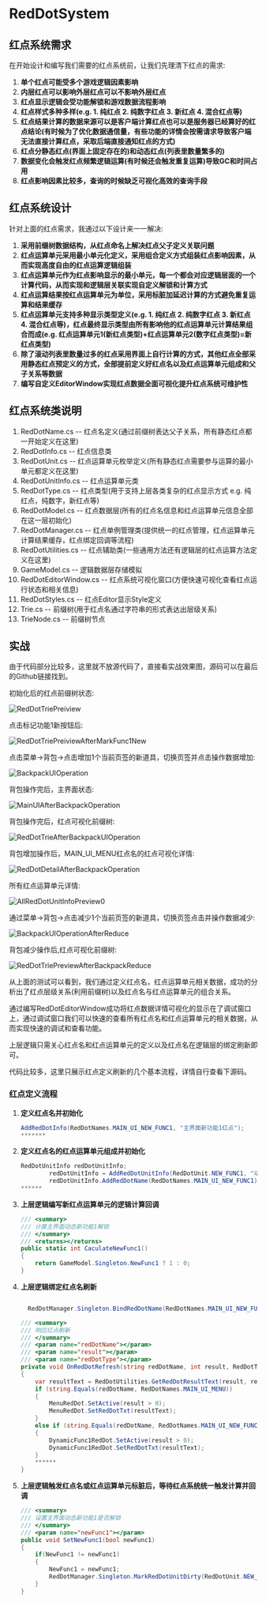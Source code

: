 # RedDotSystem
## 红点系统需求

在开始设计和编写我们需要的红点系统前，让我们先理清下红点的需求:

1. **单个红点可能受多个游戏逻辑因素影响**
2. **内层红点可以影响外层红点可以不影响外层红点**
3. **红点显示逻辑会受功能解锁和游戏数据流程影响**
4. **红点样式多种多样(e.g. 1. 纯红点 2. 纯数字红点 3. 新红点 4. 混合红点等)**
5. **红点结果计算的数据来源可以是客户端计算红点也可以是服务器已经算好的红点结论(有时候为了优化数据通信量，有些功能的详情会按需请求导致客户端无法直接计算红点，采取后端直接通知红点的方式)**
6. **红点分静态红点(界面上固定存在的)和动态红点(列表里数量繁多的)**
7. **数据变化会触发红点频繁逻辑运算(有时候还会触发重复运算)导致GC和时间占用**
8. **红点影响因素比较多，查询的时候缺乏可视化高效的查询手段**

## 红点系统设计

针对上面的红点需求，我通过以下设计来一一解决:

1. **采用前缀树数据结构，从红点命名上解决红点父子定义关联问题**
2. **红点运算单元采用最小单元化定义，采用组合定义方式组装红点影响因素，从而实现高度自由的红点运算逻辑组装**
3. **红点运算单元作为红点影响显示的最小单元，每一个都会对应逻辑层面的一个计算代码，从而实现和逻辑层关联实现自定义解锁和计算方式**
4. **红点运算结果按红点运算单元为单位，采用标脏加延迟计算的方式避免重复运算和结果缓存**
5. **红点运算单元支持多种显示类型定义(e.g. 1. 纯红点 2. 纯数字红点 3. 新红点 4. 混合红点等)，红点最终显示类型由所有影响他的红点运算单元计算结果组合而成(e.g. 红点运算单元1(新红点类型)+红点运算单元2(数字红点类型)=新红点类型)**
6. **除了滚动列表里数量过多的红点采用界面上自行计算的方式，其他红点全部采用静态红点预定义的方式，全部提前定义好红点名以及红点运算单元组成和父子关系等数据**
7. **编写自定义EditorWindow实现红点数据全面可视化提升红点系统可维护性**

## 红点系统类说明

1. RedDotName.cs -- 红点名定义(通过前缀树表达父子关系，所有静态红点都一开始定义在这里)
2. RedDotInfo.cs -- 红点信息类
3. RedDotUnit.cs -- 红点运算单元枚举定义(所有静态红点需要参与运算的最小单元都定义在这里)
4. RedDotUnitInfo.cs -- 红点运算单元类
5. RedDotType.cs -- 红点类型(用于支持上层各类复杂的红点显示方式 e.g. 纯红点，纯数字，新红点等)
6. RedDotModel.cs -- 红点数据层(所有的红点名信息和红点运算单元信息全部在这一层初始化)
7. RedDotManager.cs -- 红点单例管理类(提供统一的红点管理，红点运算单元计算结果缓存，红点绑定回调等流程)
8. RedDotUtilities.cs -- 红点辅助类(一些通用方法还有逻辑层的红点运算方法定义在这里)
9. GameModel.cs -- 逻辑数据层存储模拟
10. RedDotEditorWindow.cs -- 红点系统可视化窗口(方便快速可视化查看红点运行状态和相关信息)
11. RedDotStyles.cs -- 红点Editor显示Style定义
12. Trie.cs -- 前缀树(用于红点名通过字符串的形式表达出层级关系)
13. TrieNode.cs -- 前缀树节点

## 实战

由于代码部分比较多，这里就不放源代码了，直接看实战效果图，源码可以在最后的Github链接找到。

初始化后的红点前缀树状态:

![RedDotTriePreiview](/img/RedDotSystem/RedDotTriePreiview.PNG)

点击标记功能1新按钮后:

![RedDotTriePreiviewAfterMarkFunc1New](/img/RedDotSystem/RedDotTriePreiviewAfterMarkFunc1New.PNG)

点击菜单->背包->点击增加1个当前页签的新道具，切换页签并点击操作数据增加:

![BackpackUIOperation](/img/RedDotSystem/BackpackUIOperation.PNG)

背包操作完后，主界面状态:

![MainUIAfterBackpackOperation](/img/RedDotSystem/MainUIAfterBackpackOperation.PNG)

背包操作完后，红点可视化前缀树:

![RedDotTrieAfterBackpackUIOperation](/img/RedDotSystem/RedDotTrieAfterBackpackUIOperation.PNG)

背包增加操作后，MAIN_UI_MENU红点名的红点可视化详情:

![RedDotDetailAfterBackpackOperation](/img/RedDotSystem/RedDotDetailAfterBackpackOperation.PNG)

所有红点运算单元详情:

![AllRedDotUnitInfoPreview0](/img/RedDotSystem/AllRedDotUnitInfoPreview.PNG)

通过菜单->背包->点击减少1个当前页签的新道具，切换页签点击并操作数据减少:

![BackpackUIOperationAfterReduce](/img/RedDotSystem/BackpackUIOperationAfterReduce.PNG)

背包减少操作后,红点可视化前缀树:

![RedDotTriePreviewAfterBackpackReduce](/img/RedDotSystem/RedDotTriePreviewAfterBackpackReduce.PNG)

从上面的测试可以看到，我们通过定义红点名，红点运算单元相关数据，成功的分析出了红点层级关系(利用前缀树)以及红点名与红点运算单元的组合关系。

通过编写RedDotEditorWindow成功将红点数据详情可视化的显示在了调试窗口上，通过调试窗口我们可以快速的查看所有红点名和红点运算单元的相关数据，从而实现快速的调试和查看功能。

上层逻辑只需关心红点名和红点运算单元的定义以及红点名在逻辑层的绑定刷新即可。

代码比较多，这里只展示红点定义刷新的几个基本流程，详情自行查看下源码。

### 红点定义流程

1. **定义红点名并初始化**

   ```CS
   AddRedDotInfo(RedDotNames.MAIN_UI_NEW_FUNC1, "主界面新功能1红点");
   *******
   ```

   

2. **定义红点名的红点运算单元组成并初始化**

   ```CS
   RedDotUnitInfo redDotUnitInfo;
           redDotUnitInfo = AddRedDotUnitInfo(RedDotUnit.NEW_FUNC1, "动态新功能1解锁", RedDotUtilities.CaculateNewFunc1, RedDotType.NEW);
           redDotUnitInfo.AddRedDotName(RedDotNames.MAIN_UI_NEW_FUNC1);
   ******
   ```

3. **上层逻辑编写新红点运算单元的逻辑计算回调**

   ```CS
   /// <summary>
   /// 计算主界面动态新功能1解锁
   /// </summary>
   /// <returns></returns>
   public static int CaculateNewFunc1()
   {
       return GameModel.Singleton.NewFunc1 ? 1 : 0;
   }
   ```

4. **上层逻辑绑定红点名刷新**

   ```CS
   
     RedDotManager.Singleton.BindRedDotName(RedDotNames.MAIN_UI_NEW_FUNC1, OnRedDotRefresh);
   
   /// <summary>
   /// 响应红点刷新
   /// </summary>
   /// <param name="redDotName"></param>
   /// <param name="result"></param>
   /// <param name="redDotType"></param>
   private void OnRedDotRefresh(string redDotName, int result, RedDotType redDotType)
   {
       var resultText = RedDotUtilities.GetRedDotResultText(result, redDotType);
       if (string.Equals(redDotName, RedDotNames.MAIN_UI_MENU))
       {
           MenuRedDot.SetActive(result > 0);
           MenuRedDot.SetRedDotTxt(resultText);
       }
       else if (string.Equals(redDotName, RedDotNames.MAIN_UI_NEW_FUNC1))
       {
           DynamicFunc1RedDot.SetActive(result > 0);
           DynamicFunc1RedDot.SetRedDotTxt(resultText);
       }
       ******
   }
   ```

5. **上层逻辑触发红点名或红点运算单元标脏后，等待红点系统统一触发计算并回调**

   ```CS
   /// <summary>
   /// 设置主界面动态新功能1是否解锁
   /// </summary>
   /// <param name="newFunc1"></param>
   public void SetNewFunc1(bool newFunc1)
   {
       if(NewFunc1 != newFunc1)
       {
           NewFunc1 = newFunc1;
           RedDotManager.Singleton.MarkRedDotUnitDirty(RedDotUnit.NEW_FUNC1);
       }
   }
   ```
